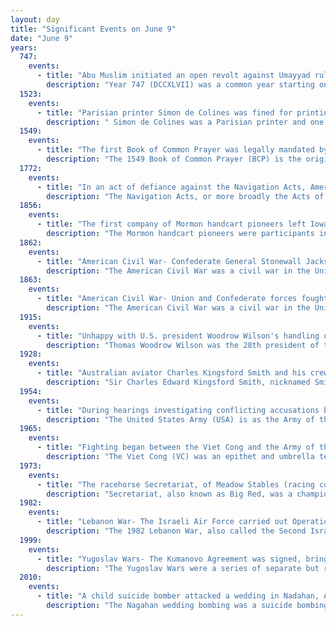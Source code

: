 ```yaml
---
layout: day
title: "Significant Events on June 9"
date: "June 9"
years:
  747:
    events:
      - title: "Abu Muslim initiated an open revolt against Umayyad rule, eventually leading to the establishment of the Abbasid Caliphate under the Black Standard."
        description: "Year 747 (DCCXLVII) was a common year starting on Sunday of the Julian calendar. The denomination 747 for this year has been used since the early medieval period, when the Anno Domini calendar era became the prevalent method in Europe for naming years."
  1523:
    events:
      - title: "Parisian printer Simon de Colines was fined for printing biblical commentary by Jacques Lefèvre d'Étaples without obtaining prior approval from theologians."
        description: " Simon de Colines was a Parisian printer and one of the first printers of the French Renaissance. He was active in Paris as a printer and worked exclusively for the University of Paris from 1520 to 1546. In addition to his work as a printer, Colines worked as an editor, publisher, and punchcutter. Over the course of his lifetime, he published over 700 separate editions. Colines used elegant roman and italic types and a Greek type, with accents, that were superior to their predecessors. These are now called French old-style, a style that remained popular for over 200 years and revived in the early 20th century. He used rabbits, satyrs, and philosophers as his pressmark."
  1549:
    events:
      - title: "The first Book of Common Prayer was legally mandated by Parliament, introducing a fully vernacular Protestant liturgy to the Church of England."
        description: "The 1549 Book of Common Prayer (BCP) is the original version of the Book of Common Prayer, variations of which are still in use as the official liturgical book of the Church of England and other Anglican churches. Written during the English Reformation, the prayer book was largely the work of Thomas Cranmer, who borrowed from a large number of other sources. Evidence of Cranmer's Protestant theology can be seen throughout the book; however, the services maintain the traditional forms and sacramental language inherited from medieval Catholic liturgies. Criticised by Protestants for being too traditional, it was replaced by the significantly revised 1552 Book of Common Prayer."
  1772:
    events:
      - title: "In an act of defiance against the Navigation Acts, American colonists led by Abraham Whipple (pictured) attacked and burned the British schooner Gaspee."
        description: "The Navigation Acts, or more broadly the Acts of Trade and Navigation, were a long series of English laws that developed, promoted, and regulated English ships, shipping, trade, and commerce with other countries and with its own colonies. The laws also regulated England's fisheries and restricted foreign—including Scottish and Irish—participation in its colonial trade. While based on earlier precedents, they were first enacted in 1650 and 1651 under the Commonwealth."
  1856:
    events:
      - title: "The first company of Mormon handcart pioneers left Iowa City for Salt Lake City, Utah."
        description: "The Mormon handcart pioneers were participants in the migration of members of the Church of Jesus Christ of Latter-day Saints to Salt Lake City, Utah, who used handcarts to transport their belongings. The Mormon handcart movement began in 1856 and continued until 1860."
  1862:
    events:
      - title: "American Civil War- Confederate General Stonewall Jackson concluded his successful Shenandoah Valley campaign with a victory in the Battle of Port Republic."
        description: "The American Civil War was a civil war in the United States between the Union and the Confederacy, which was formed in 1861 by states that had seceded from the Union. The central conflict leading to war was a dispute over whether slavery should be permitted to expand into the western territories, leading to more slave states, or be prohibited from doing so, which many believed would place slavery on a course of ultimate extinction."
  1863:
    events:
      - title: "American Civil War- Union and Confederate forces fought the Battle of Brandy Station, the largest cavalry engagement to take place on American soil."
        description: "The American Civil War was a civil war in the United States between the Union and the Confederacy, which was formed in 1861 by states that had seceded from the Union. The central conflict leading to war was a dispute over whether slavery should be permitted to expand into the western territories, leading to more slave states, or be prohibited from doing so, which many believed would place slavery on a course of ultimate extinction."
  1915:
    events:
      - title: "Unhappy with U.S. president Woodrow Wilson's handling of the RMS Lusitania sinking, William Jennings Bryan resigned as Secretary of State."
        description: "Thomas Woodrow Wilson was the 28th president of the United States, serving from 1913 to 1921. He was the only Democrat to serve as president during the Progressive Era when Republicans dominated the presidency and legislative branches. As president, Wilson changed the nation's economic policies and led the United States into World War I. He was the leading architect of the League of Nations, and his stance on foreign policy came to be known as Wilsonianism."
  1928:
    events:
      - title: "Australian aviator Charles Kingsford Smith and his crew landed the Southern Cross in Brisbane, completing the first transpacific flight."
        description: "Sir Charles Edward Kingsford Smith, nicknamed Smithy, was an Australian aviation pioneer. He piloted the first transpacific flight and the first flight between Australia and New Zealand."
  1954:
    events:
      - title: "During hearings investigating conflicting accusations between the United States Army and Senator Joseph McCarthy, Army lawyer Joseph N. Welch asked McCarthy- 'At long last, have you left no sense of decency?'"
        description: "The United States Army (USA) is as the Army of the United States - the land force - designated in the United States Constitution. It operates under the authority, direction, and control of the United States secretary of defense. It is one of the six armed forces and one of the eight uniformed services of the United States. The Army is the most senior branch in order of precedence amongst the armed services. It has its roots in the Continental Army, which was formed on 14 June 1775 to fight against the British for independence during the American Revolutionary War (1775–1783). After the Revolutionary War, the Congress of the Confederation created the United States Army on 3 June 1784 to replace the disbanded Continental Army. The United States Army considers itself a continuation of the Continental Army, and thus considers its institutional inception to be the origin of that armed force in 1775."
  1965:
    events:
      - title: "Fighting began between the Viet Cong and the Army of the Republic of Vietnam in the Battle of Đồng Xoài, one of the largest battles in the Vietnam War."
        description: "The Viet Cong (VC) was an epithet and umbrella term to refer to the communist-driven armed movement and united front organization in South Vietnam. It was formally organized as and led by the National Liberation Front of South Vietnam, and conducted military operations under the name of the Liberation Army of South Vietnam (LASV). The movement fought under the direction of North Vietnam against the South Vietnamese and United States governments during the Vietnam War. The organization had both guerrilla and regular army units, as well as a network of cadres who organized and mobilized peasants in the territory the VC controlled. During the war, communist fighters and some anti-war activists claimed that the VC was an insurgency indigenous to the South that represented the legitimate rights of people in South Vietnam, while the U.S. and South Vietnamese governments portrayed the group as a tool of North Vietnam. It was later conceded by the modern Vietnamese communist leadership that the movement was actually under the North Vietnamese political and military leadership, aiming to unify Vietnam under a single banner."
  1973:
    events:
      - title: "The racehorse Secretariat, of Meadow Stables (racing colors pictured), won the Belmont Stakes by 31 lengths, achieving the first American Triple Crown victory in a quarter of a century."
        description: "Secretariat, also known as Big Red, was a champion American thoroughbred racehorse who was the ninth winner of the American Triple Crown, setting and still holding the fastest time record in all three of its constituent races. He is widely considered to be the greatest racehorse of all time. He became the first Triple Crown winner in 25 years and his record-breaking victory in the Belmont Stakes, which he won by 31 lengths, is often considered the greatest race ever run by a thoroughbred racehorse. During his racing career, he won five Eclipse Awards, including Horse of the Year honors at ages two and three. He was nominated to the National Museum of Racing and Hall of Fame in 1974. In the Blood-Horse magazine List of the Top 100 U.S. Racehorses of the 20th Century, Secretariat was second to Man o' War."
  1982:
    events:
      - title: "Lebanon War- The Israeli Air Force carried out Operation Mole Cricket 19, successfully suppressing Syrian air defenses in the Beqaa Valley, Lebanon."
        description: "The 1982 Lebanon War, also called the Second Israeli invasion of Lebanon, began on 6 June 1982, when Israel invaded southern Lebanon. The invasion followed a series of attacks and counter-attacks between the Palestine Liberation Organization (PLO) operating in southern Lebanon and the Israeli military, which had caused civilian casualties on both sides of the border. The Israeli military operation, codenamed Operation Peace for Galilee, was launched after gunmen from the Abu Nidal Organization attempted to assassinate Shlomo Argov, Israel's ambassador to the United Kingdom. Israeli Prime Minister Menachem Begin blamed the PLO, using the incident as a casus belli. It was the second invasion of Lebanon by Israel, following the 1978 South Lebanon conflict."
  1999:
    events:
      - title: "Yugoslav Wars- The Kumanovo Agreement was signed, bringing an end to the Kosovo War the next day."
        description: "The Yugoslav Wars were a series of separate but related ethnic conflicts, wars of independence, and insurgencies that took place from 1991 to 2001 in what had been the Socialist Federal Republic of Yugoslavia. The conflicts both led up to and resulted from the breakup of Yugoslavia, which began in mid-1991, into six independent countries matching the six entities known as republics that had previously constituted Yugoslavia- Slovenia, Croatia, Bosnia and Herzegovina, Montenegro, Serbia, and Macedonia. SFR Yugoslavia's constituent republics declared independence due to unresolved tensions between ethnic minorities in the new countries, which fueled the wars. While most of the conflicts ended through peace accords that involved full international recognition of new states, they resulted in a massive number of deaths as well as severe economic damage to the region."
  2010:
    events:
      - title: "A child suicide bomber attacked a wedding in Nadahan, Afghanistan, killing at least 40 people and injuring at least 70 others."
        description: "The Nagahan wedding bombing was a suicide bombing on a wedding party, which occurred on 9 June 2010 at around 21-00 local time in the village of Nagahan in Arghandab District of Kandahar Province, Afghanistan. The attack killed at least 40 people and wounded at least 77 others. The Ottawa Citizen described it as 'the most lethal attack in the south in recent memory'."
---
```

